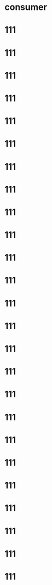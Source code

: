# consumer
# 111
# 111
# 111
# 111
# 111
# 111
# 111
# 111
# 111
# 111
# 111
# 111
# 111
# 111
# 111
# 111
# 111
# 111
# 111
# 111
# 111
# 111
# 111
# 111
# 111
